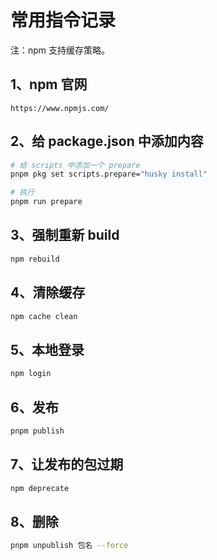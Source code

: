 # 常用指令记录

注：npm 支持缓存策略。

## 1、npm 官网

```url
https://www.npmjs.com/
```

## 2、给 package.json 中添加内容

```bash
# 给 scripts 中添加一个 prepare
pnpm pkg set scripts.prepare="husky install"

# 执行
pnpm run prepare
```

## 3、强制重新 build

```bash
npm rebuild
```

## 4、清除缓存

```bash
npm cache clean
```

## 5、本地登录

```bash
npm login
```

## 6、发布

```bash
pnpm publish
```

## 7、让发布的包过期

```bash
npm deprecate
```

## 8、删除

```bash
pnpm unpublish 包名 --force
```